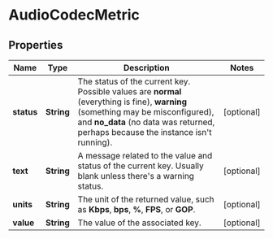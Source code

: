 
# AudioCodecMetric

## Properties
Name | Type | Description | Notes
------------ | ------------- | ------------- | -------------
**status** | **String** | The status of the current key. Possible values are **normal** (everything is fine), **warning** (something may be misconfigured), and **no_data** (no data was returned, perhaps because the instance isn&#39;t running). |  [optional]
**text** | **String** | A message related to the value and status of the current key. Usually blank unless there&#39;s a warning status. |  [optional]
**units** | **String** | The unit of the returned value, such as **Kbps**, **bps**, **%**, **FPS**, or **GOP**. |  [optional]
**value** | **String** | The value of the associated key. |  [optional]



